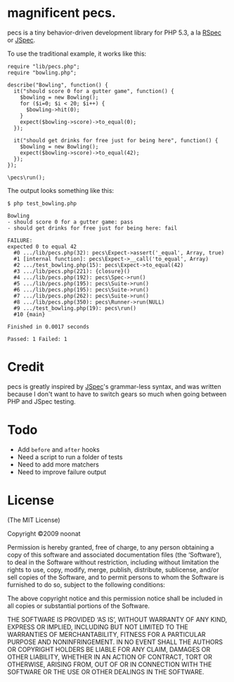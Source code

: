 magnificent pecs.
=================

pecs is a tiny behavior-driven development library for PHP 5.3, a la
[RSpec](http://github.com/dchelimsky/rspec) or
[JSpec](http://github.com/visionmedia/jspec).

To use the traditional example, it works like this:

    require "lib/pecs.php";
    require "bowling.php";
    
    describe("Bowling", function() {
      it("should score 0 for a gutter game", function() {
        $bowling = new Bowling();
        for ($i=0; $i < 20; $i++) {
          $bowling->hit(0);
        }
        expect($bowling->score)->to_equal(0);
      });
      
      it("should get drinks for free just for being here", function() {
        $bowling = new Bowling();
        expect($bowling->score)->to_equal(42);
      });
    });
    
    \pecs\run();

The output looks something like this:

    $ php test_bowling.php 

    Bowling
    - should score 0 for a gutter game: pass
    - should get drinks for free just for being here: fail	

    FAILURE:
    expected 0 to equal 42
      #0 .../lib/pecs.php(32): pecs\Expect->assert('_equal', Array, true)
      #1 [internal function]: pecs\Expect->__call('to_equal', Array)
      #2 .../test_bowling.php(15): pecs\Expect->to_equal(42)
      #3 .../lib/pecs.php(221): {closure}()
      #4 .../lib/pecs.php(192): pecs\Spec->run()
      #5 .../lib/pecs.php(195): pecs\Suite->run()
      #6 .../lib/pecs.php(195): pecs\Suite->run()
      #7 .../lib/pecs.php(262): pecs\Suite->run()
      #8 .../lib/pecs.php(350): pecs\Runner->run(NULL)
      #9 .../test_bowling.php(19): pecs\run()
      #10 {main}

    Finished in 0.0017 seconds

    Passed: 1 Failed: 1

Credit
======

pecs is greatly inspired by [JSpec](http://github.com/visionmedia/jspec)'s
grammar-less syntax, and was written because I don't want to have to switch
gears so much when going between PHP and JSpec testing.

Todo
====

* Add `before` and `after` hooks
* Need a script to run a folder of tests
* Need to add more matchers
* Need to improve failure output

License
=======

(The MIT License)

Copyright ©2009 noonat

Permission is hereby granted, free of charge, to any person obtaining a copy of
this software and associated documentation files (the ‘Software’), to deal in
the Software without restriction, including without limitation the rights to
use, copy, modify, merge, publish, distribute, sublicense, and/or sell copies of
the Software, and to permit persons to whom the Software is furnished to do so,
subject to the following conditions:

The above copyright notice and this permission notice shall be included in all
copies or substantial portions of the Software.

THE SOFTWARE IS PROVIDED ‘AS IS’, WITHOUT WARRANTY OF ANY KIND, EXPRESS OR
IMPLIED, INCLUDING BUT NOT LIMITED TO THE WARRANTIES OF MERCHANTABILITY, FITNESS
FOR A PARTICULAR PURPOSE AND NONINFRINGEMENT. IN NO EVENT SHALL THE AUTHORS OR
COPYRIGHT HOLDERS BE LIABLE FOR ANY CLAIM, DAMAGES OR OTHER LIABILITY, WHETHER
IN AN ACTION OF CONTRACT, TORT OR OTHERWISE, ARISING FROM, OUT OF OR IN
CONNECTION WITH THE SOFTWARE OR THE USE OR OTHER DEALINGS IN THE SOFTWARE.
